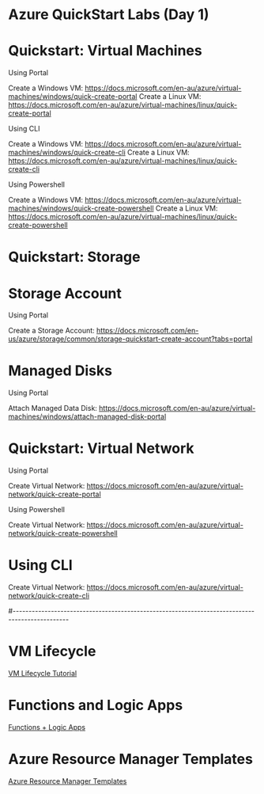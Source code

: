 # Azure QuickStart Labs (Day 1)

# Quickstart: Virtual Machines
Using Portal

Create a Windows VM: https://docs.microsoft.com/en-au/azure/virtual-machines/windows/quick-create-portal
Create a Linux VM: https://docs.microsoft.com/en-au/azure/virtual-machines/linux/quick-create-portal

Using CLI

Create a Windows VM: https://docs.microsoft.com/en-au/azure/virtual-machines/windows/quick-create-cli
Create a Linux VM: https://docs.microsoft.com/en-au/azure/virtual-machines/linux/quick-create-cli

Using Powershell

Create a Windows VM: https://docs.microsoft.com/en-au/azure/virtual-machines/windows/quick-create-powershell
Create a Linux VM: https://docs.microsoft.com/en-au/azure/virtual-machines/linux/quick-create-powershell

# Quickstart: Storage
# Storage Account
Using Portal

Create a Storage Account: https://docs.microsoft.com/en-us/azure/storage/common/storage-quickstart-create-account?tabs=portal

# Managed Disks
Using Portal

Attach Managed Data Disk: https://docs.microsoft.com/en-au/azure/virtual-machines/windows/attach-managed-disk-portal

# Quickstart: Virtual Network
Using Portal

Create Virtual Network: https://docs.microsoft.com/en-au/azure/virtual-network/quick-create-portal

Using Powershell

Create Virtual Network: https://docs.microsoft.com/en-au/azure/virtual-network/quick-create-powershell

# Using CLI
Create Virtual Network: https://docs.microsoft.com/en-au/azure/virtual-network/quick-create-cli

#-----------------------------------------------------------------------------------------------
# VM Lifecycle
[VM Lifecycle Tutorial](./AzureVMTutorial.md)

# Functions and Logic Apps
[Functions + Logic Apps](./Servless.md)

# Azure Resource Manager Templates
[Azure Resource Manager Templates](./AzureResourceManager.MD)